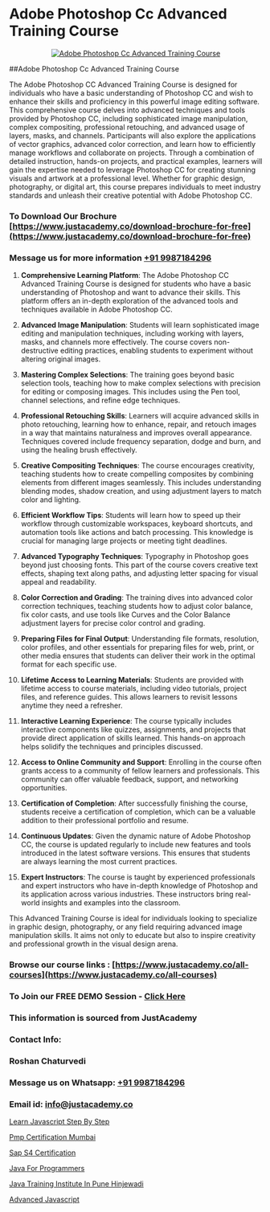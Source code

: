 # Adobe Photoshop Cc Advanced Training Course

<p align="center">
  <a href="https://justacademy.co/course-detail/photoshop-training">
    <img src="https://justacademy.co/storage2/course_image/1676637576_course_image.webp" alt="Adobe Photoshop Cc Advanced Training Course">
  </a>
</p>
##Adobe Photoshop Cc Advanced Training Course

The Adobe Photoshop CC Advanced Training Course is designed for individuals who have a basic understanding of Photoshop CC and wish to enhance their skills and proficiency in this powerful image editing software. This comprehensive course delves into advanced techniques and tools provided by Photoshop CC, including sophisticated image manipulation, complex compositing, professional retouching, and advanced usage of layers, masks, and channels. Participants will also explore the applications of vector graphics, advanced color correction, and learn how to efficiently manage workflows and collaborate on projects. Through a combination of detailed instruction, hands-on projects, and practical examples, learners will gain the expertise needed to leverage Photoshop CC for creating stunning visuals and artwork at a professional level. Whether for graphic design, photography, or digital art, this course prepares individuals to meet industry standards and unleash their creative potential with Adobe Photoshop CC.
### To Download Our Brochure [https://www.justacademy.co/download-brochure-for-free](https://www.justacademy.co/download-brochure-for-free)
### Message us for more information [+91 9987184296](https://api.whatsapp.com/send?phone=919987184296)
1) **Comprehensive Learning Platform**: The Adobe Photoshop CC Advanced Training Course is designed for students who have a basic understanding of Photoshop and want to advance their skills. This platform offers an in-depth exploration of the advanced tools and techniques available in Adobe Photoshop CC.

2) **Advanced Image Manipulation**: Students will learn sophisticated image editing and manipulation techniques, including working with layers, masks, and channels more effectively. The course covers non-destructive editing practices, enabling students to experiment without altering original images.

3) **Mastering Complex Selections**: The training goes beyond basic selection tools, teaching how to make complex selections with precision for editing or composing images. This includes using the Pen tool, channel selections, and refine edge techniques.

4) **Professional Retouching Skills**: Learners will acquire advanced skills in photo retouching, learning how to enhance, repair, and retouch images in a way that maintains naturalness and improves overall appearance. Techniques covered include frequency separation, dodge and burn, and using the healing brush effectively.

5) **Creative Compositing Techniques**: The course encourages creativity, teaching students how to create compelling composites by combining elements from different images seamlessly. This includes understanding blending modes, shadow creation, and using adjustment layers to match color and lighting.

6) **Efficient Workflow Tips**: Students will learn how to speed up their workflow through customizable workspaces, keyboard shortcuts, and automation tools like actions and batch processing. This knowledge is crucial for managing large projects or meeting tight deadlines.

7) **Advanced Typography Techniques**: Typography in Photoshop goes beyond just choosing fonts. This part of the course covers creative text effects, shaping text along paths, and adjusting letter spacing for visual appeal and readability.

8) **Color Correction and Grading**: The training dives into advanced color correction techniques, teaching students how to adjust color balance, fix color casts, and use tools like Curves and the Color Balance adjustment layers for precise color control and grading.

9) **Preparing Files for Final Output**: Understanding file formats, resolution, color profiles, and other essentials for preparing files for web, print, or other media ensures that students can deliver their work in the optimal format for each specific use.

10) **Lifetime Access to Learning Materials**: Students are provided with lifetime access to course materials, including video tutorials, project files, and reference guides. This allows learners to revisit lessons anytime they need a refresher.

11) **Interactive Learning Experience**: The course typically includes interactive components like quizzes, assignments, and projects that provide direct application of skills learned. This hands-on approach helps solidify the techniques and principles discussed.

12) **Access to Online Community and Support**: Enrolling in the course often grants access to a community of fellow learners and professionals. This community can offer valuable feedback, support, and networking opportunities.

13) **Certification of Completion**: After successfully finishing the course, students receive a certification of completion, which can be a valuable addition to their professional portfolio and resume.

14) **Continuous Updates**: Given the dynamic nature of Adobe Photoshop CC, the course is updated regularly to include new features and tools introduced in the latest software versions. This ensures that students are always learning the most current practices.

15) **Expert Instructors**: The course is taught by experienced professionals and expert instructors who have in-depth knowledge of Photoshop and its application across various industries. These instructors bring real-world insights and examples into the classroom.

This Advanced Training Course is ideal for individuals looking to specialize in graphic design, photography, or any field requiring advanced image manipulation skills. It aims not only to educate but also to inspire creativity and professional growth in the visual design arena.

### Browse our course links : [https://www.justacademy.co/all-courses](https://www.justacademy.co/all-courses) 
### To Join our FREE DEMO Session - [Click Here](https://www.justacademy.co/register-for-course-demo)


### This information is sourced from JustAcademy
### Contact Info:
### Roshan Chaturvedi
### Message us on Whatsapp: [+91 9987184296](https://api.whatsapp.com/send?phone=919987184296)
### Email id: [info@justacademy.co](mailto:info@justacademy.co)
                
[Learn Javascript Step By Step](https://www.linkedin.com/pulse/learn-javascript-step-justacademy-chandigarh-obvqc?trackingId=KDsKCJ8PaZRTdLiU1R68Uw%3D%3D&lipi=urn%3Ali%3Apage%3Ad_flagship3_company_admin%3BGsnT7fdrREqkLqUmImc0GQ%3D%3D)

[Pmp Certification Mumbai](https://www.linkedin.com/pulse/pmp-certification-mumbai-justacademy-kolkata-cpbre?trackingId=h5GrMBOWgQIJHCP656J3pw%3D%3D&lipi=urn%3Ali%3Apage%3Ad_flagship3_company_admin%3Bk9oA%2BVOQTPioabiM45wXSA%3D%3D)

[Sap S4 Certification](https://medium.com/@kamblerajas684/sap-s4-certification-a3e3d8baac7f)

[Java For Programmers](https://medium.com/@shivamja27/java-for-programmers-28ec7551bb56)

[Java Training Institute In Pune Hinjewadi](https://justacademyin.github.io/justacademy/java-training-institute-in-pune-hinjewadi)

[Advanced Javascript](https://justacademyin.github.io/justacademy/advanced-javascript)

